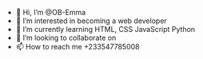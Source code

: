 - 👋 Hi, I’m @OB-Emma
- 👀 I’m interested in becoming a web developer
- 🌱 I’m currently learning HTML, CSS JavaScript Python
- 💞️ I’m looking to collaborate on 
- 📫 How to reach me +233547785008 


<!---
OB-Emma/OB-Emma is a ✨ special ✨ repository because its `README.md` (this file) appears on your GitHub profile.
You can click the Preview link to take a look at your changes.
--->

